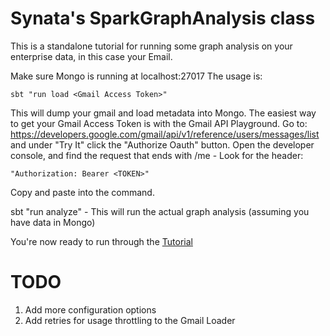 Synata's SparkGraphAnalysis class
=========================

This is a standalone tutorial for running some graph analysis on your enterprise data, in this case your Email.

Make sure Mongo is running at localhost:27017
The usage is:
```
sbt "run load <Gmail Access Token>"
```

This will dump your gmail and load metadata into Mongo.
The easiest way to get your Gmail Access Token is with the Gmail API Playground. Go to:
https://developers.google.com/gmail/api/v1/reference/users/messages/list
and under "Try It" click the "Authorize Oauth" button. Open the developer console, and find the request that ends with /me - Look for the header: 

```
"Authorization: Bearer <TOKEN>" 
```

Copy and paste <TOKEN> into the command.

sbt "run analyze" - This will run the actual graph analysis (assuming you have data in Mongo)

You're now ready to run through the [Tutorial](Tutorial.md)


TODO
=========================
1. Add more configuration options
2. Add retries for usage throttling to the Gmail Loader
